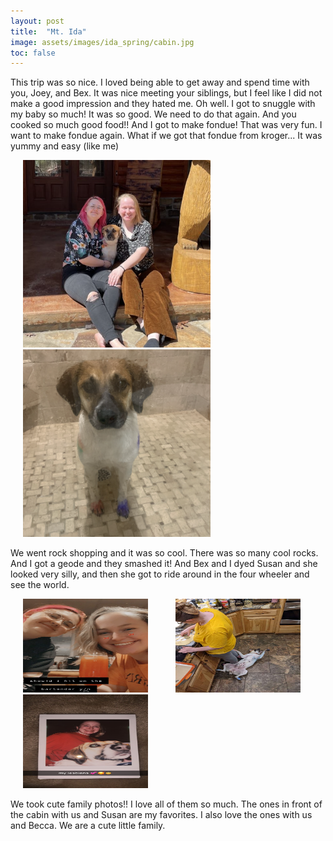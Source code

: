 ```yaml
---
layout: post
title:  "Mt. Ida"
image: assets/images/ida_spring/cabin.jpg
toc: false
---
```

This trip was so nice. I loved being able to get away and spend time with you, Joey, and Bex. It was nice meeting your siblings, but I feel like I did not make a good impression and they hated me. Oh well. I got to snuggle with my baby so much! It was so good. We need to do that again. And you cooked so much good food!! And I got to make fondue! That was very fun. I want to make fondue again. What if we got that fondue from kroger... It was yummy and easy (like me)

<div class="row">
<img src="/assets/images/ida_spring/cabin.JPG"  width="300" height="300" hspace="20" vspace="0">
<img src="/assets/images/ida_spring/susan.PNG"  width="300" height="300" hspace="20" vspace="0">
</div>

We went rock shopping and it was so cool. There was so many cool rocks. And I got a geode and they smashed it! And Bex and I dyed Susan and she looked very silly, and then she got to ride around in the four wheeler and see the world. 

<div class="row">
    <img src="/assets/images/ida_spring/bartender.png" width="200" height="150" hspace="20" vspace="0"> 
    <img src="/assets/images/ida_spring/baking.JPG" width="200" height="150" hspace="20" vspace="0"> 
    <img src="/assets/images/ida_spring/polaroid.JPG" width="200" height="150"  hspace="20" vspace="0"> 
</div>

We took cute family photos!! I love all of them so much. The ones in front of the cabin with us and Susan are my favorites. I also love the ones with us and Becca. We are a cute little family.











